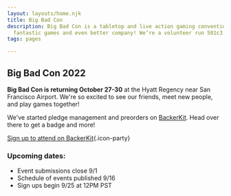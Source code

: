 ```yaml
---
layout: layouts/home.njk
title: Big Bad Con
description: Big Bad Con is a tabletop and live action gaming convention featuring
  fantastic games and even better company! We’re a volunteer run 501c3 non-profit!
tags: pages

---
```

## Big Bad Con 2022

**Big Bad Con is returning October 27-30** at the Hyatt Regency near San Francisco Airport. We're so excited to see our friends, meet new people, and play games together!

We've started pledge management and preorders on [BackerKit](https://big-bad-con-2022.backerkit.com/). Head over there to get a badge and more!

[Sign up to attend on BackerKit](https://big-bad-con-2022.backerkit.com/hosted_preorders){.icon-party}

### Upcoming dates:

* Event submissions close 9/1
* Schedule of events published 9/16
* Sign ups begin 9/25 at 12PM PST